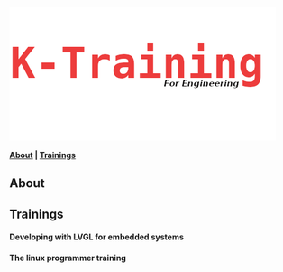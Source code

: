 ![image info](assets/header.png)   


**[About](README.md#about) | [Trainings](README.md#trainings)** 

## About
## Trainings
#### Developing with LVGL for embedded systems
#### The linux programmer training
